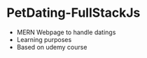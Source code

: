# PetDating-FullStackJs
- MERN Webpage to handle datings
- Learning purposes
- Based on udemy course
